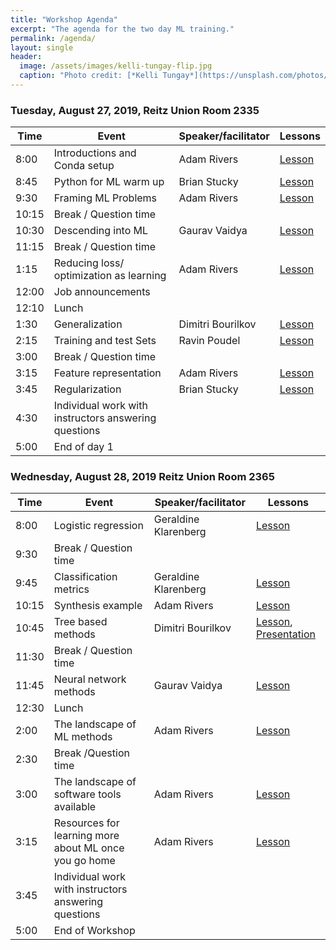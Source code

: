 ```yaml
---
title: "Workshop Agenda"
excerpt: "The agenda for the two day ML training."
permalink: /agenda/
layout: single
header:
  image: /assets/images/kelli-tungay-flip.jpg
  caption: "Photo credit: [*Kelli Tungay*](https://unsplash.com/photos/2LJ4rqK2qfU)"
---
```


### Tuesday, August 27, 2019, Reitz Union Room 2335

Time | Event | Speaker/facilitator | Lessons
---- | ----- | ------------------- | -------
8:00 | Introductions and Conda setup | Adam Rivers | [Lesson](https://nbviewer.jupyter.org/github/USDA-ARS-GBRU/ml-training-site/blob/master/assets/nb-lessons/01_Python_for_ML_warm_up.ipynb)
8:45 | Python for ML warm up | Brian Stucky | [Lesson](https://nbviewer.jupyter.org/github/USDA-ARS-GBRU/ml-training-site/blob/master/assets/nb-lessons/01_Python_for_ML_warm_up.ipynb)
9:30 | Framing ML Problems | Adam Rivers | [Lesson](https://nbviewer.jupyter.org/github/USDA-ARS-GBRU/ml-training-site/blob/master/assets/nb-lessons/02_Framing_ML_problems.ipynb)
10:15 | Break / Question time |  
10:30 | Descending into ML | Gaurav Vaidya | [Lesson](https://nbviewer.jupyter.org/github/USDA-ARS-GBRU/ml-training-site/blob/master/assets/nb-lessons/03_Decending_into_ML.ipynb)
11:15 | Break / Question time |
1:15 | Reducing loss/ optimization as learning| Adam Rivers | [Lesson](https://nbviewer.jupyter.org/github/USDA-ARS-GBRU/ml-training-site/blob/master/assets/nb-lessons/04_Reducing_loss_optimization_as_learning.ipynb)
12:00 | Job announcements
12:10 | Lunch |
1:30 |Generalization| Dimitri Bourilkov | [Lesson](https://nbviewer.jupyter.org/github/USDA-ARS-GBRU/ml-training-site/blob/master/assets/nb-lessons/05_Generalization.ipynb)
2:15 |Training and test Sets| Ravin Poudel | [Lesson](https://nbviewer.jupyter.org/github/USDA-ARS-GBRU/ml-training-site/blob/master/assets/nb-lessons/06_training_and_datasets.ipynb)
3:00 | Break / Question time
3:15 |Feature representation | Adam Rivers |[Lesson](https://nbviewer.jupyter.org/github/USDA-ARS-GBRU/ml-training-site/blob/master/assets/nb-lessons/08_Feature_representation.ipynb)
3:45 |Regularization| Brian Stucky | [Lesson](https://nbviewer.jupyter.org/github/USDA-ARS-GBRU/ml-training-site/blob/master/assets/nb-lessons/09_Regularization.ipynb)
4:30 | Individual work with instructors answering questions
5:00 | End of day 1


### Wednesday, August 28, 2019 Reitz Union Room 2365

Time | Event | Speaker/facilitator | Lessons
---- | ----- | ------------------- | -------
8:00|Logistic regression| Geraldine Klarenberg | [Lesson](https://nbviewer.jupyter.org/github/USDA-ARS-GBRU/ml-training-site/blob/master/assets/nb-lessons/10_logistic_regression.ipynb)
9:30 | Break / Question time | |
9:45 |Classification metrics| Geraldine Klarenberg | [Lesson](https://nbviewer.jupyter.org/github/USDA-ARS-GBRU/ml-training-site/blob/master/assets/nb-lessons/11_classification_metrics.ipynb)
10:15 | Synthesis example | Adam Rivers| [Lesson](https://nbviewer.jupyter.org/github/USDA-ARS-GBRU/ml-training-site/blob/master/assets/nb-lessons/07_synthesis_example.ipynb)
10:45|Tree based methods | Dimitri Bourilkov | [Lesson](https://nbviewer.jupyter.org/github/USDA-ARS-GBRU/ml-training-site/blob/master/assets/nb-lessons/12_Tree_based_methods.ipynb), [Presentation](/ml-training-site/assets/nb-lessons/db190827.pdf)
11:30 | Break / Question time   
11:45|Neural network methods| Gaurav Vaidya | [Lesson](https://nbviewer.jupyter.org/github/USDA-ARS-GBRU/ml-training-site/blob/master/assets/nb-lessons/13_neural_network_methods.ipynb)
12:30 | Lunch | |
2:00 |The landscape of ML methods| Adam Rivers | [Lesson](https://nbviewer.jupyter.org/github/USDA-ARS-GBRU/ml-training-site/blob/master/assets/nb-lessons/14_the_landscape_of_ML_methods.ipynb)
2:30 | Break /Question time
3:00|The landscape of software tools available| Adam Rivers | [Lesson](https://nbviewer.jupyter.org/github/USDA-ARS-GBRU/ml-training-site/blob/master/assets/nb-lessons/15_the_landscape_of_ml_software.ipynb)
3:15 |Resources for learning more about ML once you go home|  Adam Rivers | [Lesson](https://nbviewer.jupyter.org/github/USDA-ARS-GBRU/ml-training-site/blob/master/assets/nb-lessons/16_Resources_home_ml_learning.ipynb)
3:45 | Individual work with instructors answering questions
5:00 | End of Workshop
